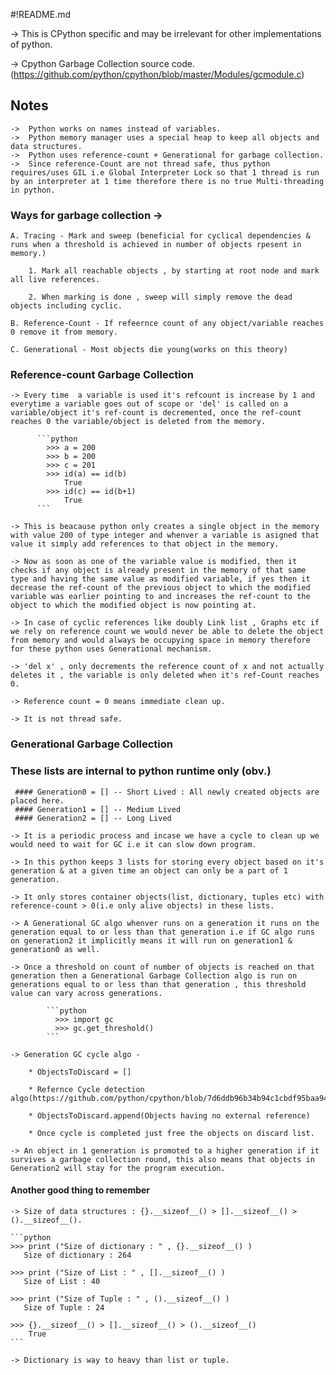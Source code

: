#!README.md

-> This is CPython specific and may be irrelevant for other implementations of python.

->  Cpython Garbage Collection source code.(https://github.com/python/cpython/blob/master/Modules/gcmodule.c)

## Notes

    ->  Python works on names instead of variables.
    ->  Python memory manager uses a special heap to keep all objects and data structures.
    ->  Python uses reference-count + Generational for garbage collection.
    ->  Since reference-Count are not thread safe, thus python requires/uses GIL i.e Global Interpreter Lock so that 1 thread is run by an interpreter at 1 time therefore there is no true Multi-threading in python.


### Ways for garbage collection -> 

    A. Tracing - Mark and sweep (beneficial for cyclical dependencies & runs when a threshold is achieved in number of objects rpesent in memory.) 

        1. Mark all reachable objects , by starting at root node and mark all live references. 

        2. When marking is done , sweep will simply remove the dead objects including cyclic.

    B. Reference-Count - If refeernce count of any object/variable reaches 0 remove it from memory.

    C. Generational - Most objects die young(works on this theory)


### Reference-count Garbage Collection

    -> Every time  a variable is used it's refcount is increase by 1 and everytime a variable goes out of scope or 'del' is called on a variable/object it's ref-count is decremented, once the ref-count reaches 0 the variable/object is deleted from the memory.

          ```python
            >>> a = 200
            >>> b = 200
            >>> c = 201
            >>> id(a) == id(b)
                True
            >>> id(c) == id(b+1)
                True
          ```   
                   
    -> This is beacause python only creates a single object in the memory with value 200 of type integer and whenver a variable is asigned that value it simply add references to that object in the memory.

    -> Now as soon as one of the variable value is modified, then it checks if any object is already present in the memory of that same type and having the same value as modified variable, if yes then it decrease the ref-count of the previous object to which the modified variable was earlier pointing to and increases the ref-count to the object to which the modified object is now pointing at.

    -> In case of cyclic references like doubly Link list , Graphs etc if we rely on reference count we would never be able to delete the object from memory and would always be occupying space in memory therefore  for these python uses Generational mechanism.
    
    -> 'del x' , only decrements the reference count of x and not actually deletes it , the variable is only deleted when it's ref-Count reaches 0.

    -> Reference count = 0 means immediate clean up.

    -> It is not thread safe.


### Generational Garbage Collection
        
   ### These lists are internal to python runtime only (obv.)
     #### Generation0 = [] -- Short Lived : All newly created objects are placed here. 
     #### Generation1 = [] -- Medium Lived  
     #### Generation2 = [] -- Long Lived

    -> It is a periodic process and incase we have a cycle to clean up we would need to wait for GC i.e it can slow down program.

    -> In this python keeps 3 lists for storing every object based on it's generation & at a given time an object can only be a part of 1 generation.

    -> It only stores container objects(list, dictionary, tuples etc) with reference-count > 0(i.e only alive objects) in these lists.

    -> A Generational GC algo whenver runs on a generation it runs on the generation equal to or less than that generation i.e if GC algo runs on generation2 it implicitly means it will run on generation1 & generation0 as well.

    -> Once a threshold on count of number of objects is reached on that generation then a Generational Garbage Collection algo is run on generations equal to or less than that generation , this threshold value can vary across generations.
        
            ```python
              >>> import gc
              >>> gc.get_threshold()
            ```
    
    -> Generation GC cycle algo -

        * ObjectsToDiscard = []

        * Refernce Cycle detection algo(https://github.com/python/cpython/blob/7d6ddb96b34b94c1cbdf95baa94492c48426404e/Modules/gcmodule.c#L902)
                
        * ObjectsToDiscard.append(Objects having no external reference)

        * Once cycle is completed just free the objects on discard list.

    -> An object in 1 generation is promoted to a higher generation if it survives a garbage collection round, this also means that objects in Generation2 will stay for the program execution.


#### Another good thing to remember

    -> Size of data structures : {}.__sizeof__() > [].__sizeof__() > ().__sizeof__().

    ```python
    >>> print ("Size of dictionary : " , {}.__sizeof__() ) 
       Size of dictionary : 264

    >>> print ("Size of List : " , [].__sizeof__() ) 
       Size of List : 40

    >>> print ("Size of Tuple : " , ().__sizeof__() ) 
       Size of Tuple : 24

    >>> {}.__sizeof__() > [].__sizeof__() > ().__sizeof__()
        True
    ```
    
    -> Dictionary is way to heavy than list or tuple.


